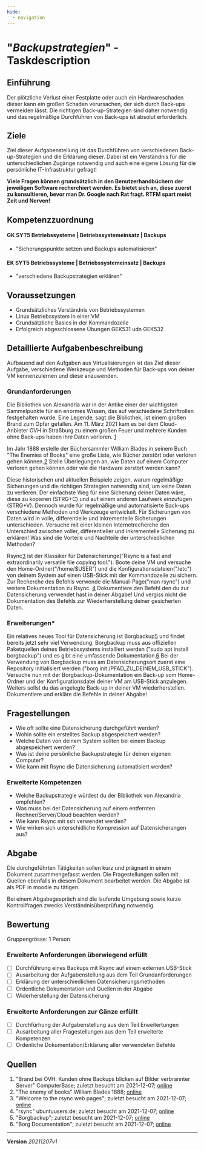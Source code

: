 ```yaml
---
hide:
  - navigation
---
```


# "*Backupstrategien*" - Taskdescription

## Einführung
Der plötzliche Verlust einer Festplatte oder auch ein Hardwareschaden dieser kann ein großen Schaden verursachen, der sich durch Back-ups vermeiden lässt. Die richtigen Back-up-Strategien sind daher notwendig und das regelmäßige Durchführen von Back-ups ist absolut erforderlich.

## Ziele
Ziel dieser Aufgabenstellung ist das Durchführen von verschiedenen Back-up-Strategien und die Erklärung dieser. Dabei ist ein Verständnis für die unterschiedlichen Zugänge notwendig und auch eine eigene Lösung für die persönliche IT-Infrastruktur gefragt!

**Viele Fragen können grundsätzlich in den Benutzerhandbüchern der jeweiligen Software recherchiert werden. Es bietet sich an, diese zuerst zu konsultieren, bevor man Dr. Google nach Rat fragt. RTFM spart meist Zeit und Nerven!**

## Kompetenzzuordnung
#### GK SYT5 Betriebssysteme | Betriebssystemeinsatz | Backups
* "Sicherungspunkte setzen und Backups automatisieren"

#### EK SYT5 Betriebssysteme | Betriebssystemeinsatz | Backups
* "verschiedene Backupstrategien erklären"

## Voraussetzungen
* Grundsätzliches Verständnis von Betriebssystemen
* Linux Betriebssystem in einer VM 
* Grundsätzliche Basics in der Kommandozeile 
* Erfolgreich abgeschlossene Übungen GEK531 udn GEK532 

## Detaillierte Aufgabenbeschreibung
Aufbauend auf den Aufgaben aus Virtualisierungen ist das Ziel dieser Aufgabe, verschiedene Werkzeuge und Methoden für Back-ups von deiner VM kennenzulernen und diese anzuwenden.

### Grundanforderungen
Die Bibliothek von Alexandria war in der Antike einer der wichtigsten Sammelpunkte für ein enormes Wissen, das auf verschiedene Schriftrollen festgehalten wurde. Eine Legende, sagt die Bibliothek, ist einem großen Brand zum Opfer gefallen. Am 11. März 2021 kam es bei dem Cloud-Anbieter OVH in Straßburg zu einem großen Feuer und mehrere Kunden ohne Back-ups haben ihre Daten verloren. [1](https://www.computerbase.de/2021-03/brand-ovh-feuer-rechenzentrum/)

Im Jahr 1888 erstelle der Büchersammler William Blades in seinem Buch "The Enemies of Books" eine große Liste, wie Bücher zerstört oder verloren gehen können.[2](https://archive.org/details/enemiesbooks01bladgoog) Stelle Überlegungen an, wie Daten auf einem Computer verloren gehen können oder wie die Hardware zerstört werden kann?

Diese historischen und aktuellen Beispiele zeigen, warum regelmäßige Sicherungen und die richtigen Strategien notwendig sind, um keine Daten zu verlieren. Der einfachste Weg für eine Sicherung deiner Daten wäre, diese zu kopieren (STRG+C) und auf einem anderen Laufwerk einzufügen (STRG+V). Dennoch wurde für regelmäßige und automatisierte Back-ups verschiedene Methoden und Werkzeuge entwickelt. Für Sicherungen von Daten wird in volle, differentielle und inkrementelle Sicherungen unterschieden. Versuche mit einer kleinen Internetrecherche den Unterschied zwischen voller, differentieller und inkrementelle Sicherung zu erklären! Was sind die Vorteile und Nachteile der unterschiedlichen Methoden?

Rsync[3](https://rsync.samba.org/) ist der Klassiker für Datensicherunge("Rsync  is a fast and extraordinarily versatile file copying tool."). Boote deine VM und versuche den Home-Ordner("/home/$USER") und die Konfigurationsdateien("/etc") von deinem System auf einen USB-Stick mit der Kommandozeile zu sichern. Zur Recherche des Befehls verwende die Manual-Page("man rsync") und weitere Dokumentation zu Rsync. [4](https://wiki.ubuntuusers.de/rsync/) Dokumentiere den Befehl den du zur Datensicherung verwendet hast in deiner Abgabe! Und vergiss nicht die Dokumentation des Befehls zur Wiederherstellung deiner gesicherten Daten.

### Erweiterungen* 
Ein relatives neues Tool für Datensicherung ist Borgbackup[5](https://www.borgbackup.org/) und findet bereits jetzt sehr viel Verwendung. Borgbackup muss aus offiziellen Paketquellen deines Betriebssystems installiert werden ("sudo apt install borgbackup") und es gibt eine umfassende Dokumentation.[6](https://borgbackup.readthedocs.io) Bei der Verwendung von Borgbackup muss am Datensicherungsort zuerst eine Repository initialisiert werden ("borg init /PFAD_ZU_DEINEM_USB_STICK"). Versuche nun mit der Borgbackup-Dokumentation ein Back-up vom Home-Ordner und der Konfigurationsdatei deiner VM am USB-Stick anzulegen. Weiters sollst du das angelegte Back-up in deiner VM wiederherstellen. Dokumentiere und erkläre die Befehle in deiner Abgabe!

## Fragestellungen
* Wie oft sollte eine Datensicherung durchgeführt werden?
* Wohin sollte ein erstelltes Backup abgespeichert werden? 
* Welche Daten von deinem System sollten bei einem Backup abgespeichert werden?
* Was ist deine persönliche Backupstrategie für deinen eigenen Computer? 
* Wie kann mit Rsync die Datensicherung automatisiert werden?

### Erweiterte Kompetenzen
* Welche Backupstrategie würdest du der Bibliothek von Alexandria empfehlen? 
* Was muss bei der Datensicherung auf einem entfernten Rechner/Server/Cloud beachten werden?
* Wie kann Rsync mit ssh verwendet werden?
* Wie wirken sich unterschidliche Kompression auf Datensicherungen aus? 

## Abgabe
Die durchgeführten Tätigkeiten sollen kurz und prägnant in einem Dokument zusammengefasst werden. Die Fragestellungen sollen mit Quellen ebenfalls in diesem Dokument bearbeitet werden. Die Abgabe ist als PDF in moodle zu tätigen.

Bei einem Abgabegespräch sind die laufende Umgebung sowie kurze Kontrollfragen zwecks Verständnisüberprüfung notwendig.

## Bewertung
Gruppengrösse: 1 Person
### Erweiterte Anforderungen **überwiegend erfüllt**
- [ ] Durchführung eines Backups mit Rsync auf einem externen USB-Stick
- [ ] Ausarbeitung der Aufgabenstellung aus dem Teil Grundanforderungen
- [ ] Erklärung der unterschiedlichen Datensicherungsmethoden
- [ ] Ordentliche Dokumentation und Quellen in der Abgabe
- [ ] Widerherstellung der Datensicherung
### Erweiterte Anforderungen **zur Gänze erfüllt**
- [ ] Durchfürhung der Aufgabenstellung aus dem Teil Erweitertungen
- [ ] Ausarbeitung aller Fragestellungen aus dem Teil erweiterte Kompetenzen
- [ ] Ordenliche Dokumentation/Erklärung aller verwendeten Befehle

## Quellen
1. "Brand bei OVH: Kunden ohne Backups blicken auf Bilder verbrannter Server" ComputerBase; zuletzt besucht am 2021-12-07; [online](https://www.computerbase.de/2021-03/brand-ovh-feuer-rechenzentrum/)
2. "The enemy of books" William Blades 1888; [online](https://archive.org/details/enemiesbooks01bladgoog)
3. "Welcome to the rsync web pages"; zuletzt besucht am 2021-12-07; [online ](https://rsync.samba.org/)
4. "rsync" ubuntuusers.de; zuletzt besucht am 2021-12-07; [online](https://wiki.ubuntuusers.de/rsync/)
5. "Borgbackup"; zuletzt besucht am 2021-12-07; [online](https://www.borgbackup.org/) 
6. "Borg Documentation"; zuletzt besucht am 2021-12-07; [online](https://borgbackup.readthedocs.io/en/stable/)


---
**Version** *20211207v1*
